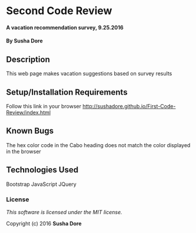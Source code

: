 # Second Code Review

#### A vacation recommendation survey, 9.25.2016

#### By Susha Dore

## Description

This web page makes vacation suggestions based on survey results

## Setup/Installation Requirements

Follow this link in your browser http://sushadore.github.io/First-Code-Review/index.html

## Known Bugs

The hex color code in the Cabo heading does not match the color displayed in the browser


## Technologies Used

Bootstrap
JavaScript
JQuery

### License

*This software is licensed under the MIT license.*

Copyright (c) 2016 **Susha Dore**
